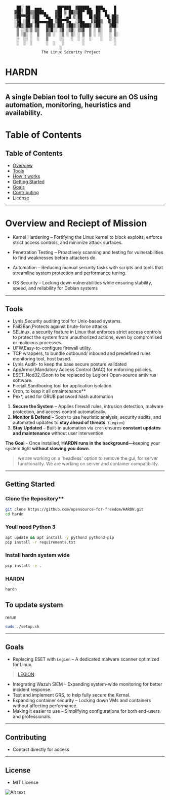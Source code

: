          ██░ ██  ▄▄▄       ██▀███  ▓█████▄  ███▄    █ 
        ▓██░ ██▒▒████▄    ▓██ ▒ ██▒▒██▀ ██▌ ██ ▀█   █ 
        ▒██▀▀██░▒██  ▀█▄  ▓██ ░▄█ ▒░██   █▌▓██  ▀█ ██▒
        ░▓█ ░██ ░██▄▄▄▄██ ▒██▀▀█▄  ░▓█▄   ▌▓██▒  ▐▌██▒
        ░▓█▒░██▓ ▓█   ▓██▒░██▓ ▒██▒░▒████▓ ▒██░   ▓██░
         ▒ ░░▒░▒ ▒▒   ▓▒█░░ ▒▓ ░▒▓░ ▒▒▓  ▒ ░ ▒░   ▒ ▒ 
         ▒ ░▒░ ░  ▒   ▒▒ ░  ░▒ ░ ▒░ ░ ▒  ▒ ░ ░░   ░ ▒░
         ░  ░░ ░  ░   ▒     ░░   ░  ░ ░  ░    ░   ░ ░ 
         ░  ░  ░      ░  ░   ░        ░             ░ 
                            ░                 
                    The Linux Security Project
   


# HARDN
---
A single **Debian** tool to fully secure an OS using  automation, monitoring, heuristics and availability.
---
# Table of Contents
## Table of Contents
- [Overview](##Overview)
- [Tools](##Tools)
- [How it works](##How_it_Works)
- [Getting Started](##Getting_Started)
- [Goals](##Goals)
- [Contributing](#contributing)
- [License](#license)
---
# **Overview and Reciept of Mission**  

- Kernel Hardening – Fortifying the Linux kernel to block exploits, enforce strict access controls, and minimize attack surfaces.

- Penetration Testing – Proactively scanning and testing for vulnerabilities to find weaknesses before attackers do.

- Automation – Reducing manual security tasks with scripts and tools that streamline system protection and performance tuning.

- OS Security – Locking down vulnerabilities while ensuring stability, speed, and reliability for Debian systems

---

## Tools

- Lynis,Security auditing tool for Unix-based systems.
- Fail2Ban,Protects against brute-force attacks.
- SELinux, a security feature in Linux that enforces strict access controls to protect the system from unauthorized actions, even by compromised or malicious processes.
- UFW,Easy-to-configure firewall utility.
- TCP wrappers, to bundle outbound/ inbound and predefined rules monitoring tool, host based. 
- Lynis Audit- to keep the base secure posture validated
- AppArmor,Mandatory Access Control (MAC) for enforcing policies.
- ESET_Nod32,(Soon to be replaced by Legion) Open-source antivirus software.
- Firejail,Sandboxing tool for application isolation.
- Cron, to keep it all omaintenance**
- Pex*, used for GRUB password hash automation 

1. **Secure the System** – Applies firewall rules, intrusion detection, malware protection, and access control automatically.  
2. **Monitor & Defend** – Soon to use heuristic analysis, security audits, and automated updates to **stay ahead of threats**.  (`Legion`)
3. **Stay Updated** – Built-in automation via `cron` ensures **constant updates and maintenance** without user intervention.  

**The Goal** - Once installed, **HARDN runs in the background**—keeping your system tight **without slowing you down**.

> we are working on a 'headless' option to remove the gui, for server functionality. 
> We are working on server and container compatibility.
---

## **Getting Started**  

### Clone the Repository**  
```bash
git clone https://github.com/opensource-for-freedom/HARDN.git
cd hardn
```
### Youll need Python 3 

```bash
apt update && apt install -y python3 python3-pip
pip install -r requirements.txt
```
### Install hardn system wide
```bash
pip install -e .
```
### HARDN
```bash
hardn
```
## To update system
rerun
```bash
sudo ./setup.sh
```
---
## Goals
- Replacing ESET with `Legion` – A dedicated malware scanner optimized for Linux.
> [LEGION](https://github.com/opensource-for-freedom/LEGION.git)
- Integrating Wazuh SIEM – Expanding system-wide monitoring for better incident response.
- Test and implement GRS, to help fully secure the Kernal. 
- Expanding container security – Locking down VMs and containers without affecting performance.
- Making it easier to use – Simplifying configurations for both end-users and professionals.
---
## Contributing
- Contact directly for access 
---

## License

- MIT License

![Alt text](https://raw.githubusercontent.com/username/repository/main/Images/github-header-image.png)
